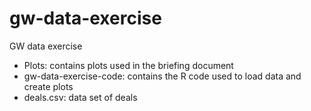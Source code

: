 # gw-data-exercise
GW data exercise
+ Plots: contains plots used in the briefing document
+ gw-data-exercise-code: contains the R code used to load data and create plots
+ deals.csv: data set of deals



